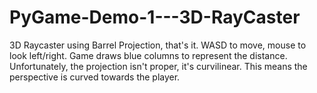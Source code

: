 # PyGame-Demo-1---3D-RayCaster
3D Raycaster using Barrel Projection, that's it.
WASD to move, mouse to look left/right.
Game draws blue columns to represent the distance.
Unfortunately, the projection isn't proper, it's curvilinear. This means the perspective is curved towards the player.
